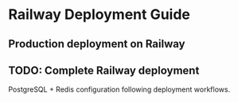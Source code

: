 # Railway Deployment Guide
## Production deployment on Railway

## TODO: Complete Railway deployment
PostgreSQL + Redis configuration following deployment workflows.
